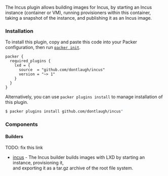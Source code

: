 The Incus plugin allows building images for Incus, by starting an Incus instance (container or VM),
running provisioners within this container, taking a snapshot of the instance, and
publishing it as an Incus image.

### Installation

To install this plugin, copy and paste this code into your Packer configuration, then 
run [`packer init`](https://www.packer.io/docs/commands/init).

```hcl
packer {
  required_plugins {
    lxd = {
      source  = "github.com/dontlaugh/incus"
      version = "~> 1"
    }
  }
}
```

Alternatively, you can use `packer plugins install` to manage installation of this plugin.

```sh
$ packer plugins install github.com/dontlaugh/incus"
```

### Components

#### Builders

TODO: fix this link

* [incus](/packer/integrations/hashicorp/lxd/latest/components/builder/lxd) - The Incus builder builds images with LXD by starting an instance, provisioning it,  
  and exporting it as a tar.gz archive of the root file system.
